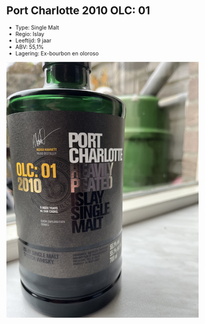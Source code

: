 # Port Charlotte 2010 OLC: 01

- Type: Single Malt
- Regio: Islay
- Leeftijd: 9 jaar
- ABV: 55,1%
- Lagering: Ex-bourbon en oloroso

![Port Charlotte 2010 OLC: 01](/images/port-charlotte-olc.jpg)
